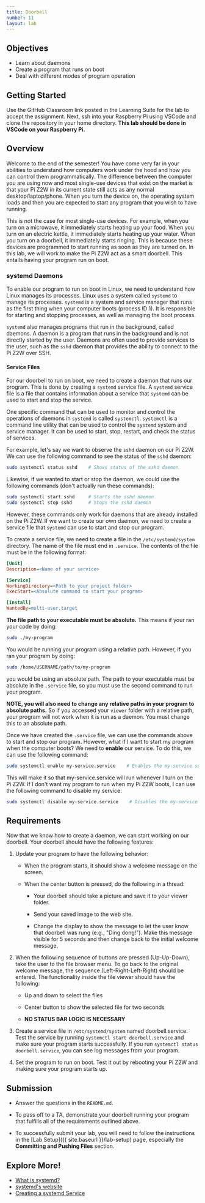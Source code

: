 ```yaml
---
title: Doorbell
number: 11
layout: lab
---
```


## Objectives

- Learn about daemons
- Create a program that runs on boot
- Deal with different modes of program operation

## Getting Started

Use the GitHub Classroom link posted in the Learning Suite for the lab to accept the assignment. Next, ssh into your Raspberry Pi using VSCode and clone the repository in your home directory. **This lab should be done in VSCode on your Raspberry Pi.**

## Overview
Welcome to the end of the semester! You have come very far in your abilities to understand how computers work under the hood and how you can control them programmatically. The difference between the computer you are using now and most single-use devices that exist on the market is that your Pi Z2W in its current state still acts as any normal desktop/laptop/phone. When you turn the device on, the operating system loads and then you are expected to start any program that you wish to have running. 

This is not the case for most single-use devices. For example, when you turn on a microwave, it immediately starts heating up your food. When you turn on an electric kettle, it immediately starts heating up your water. When you turn on a doorbell, it immediately starts ringing. This is because these devices are programmed to start running as soon as they are turned on. In this lab, we will work to make the Pi Z2W act as a smart doorbell. This entails having your program run on boot.

### systemd Daemons
To enable our program to run on boot in Linux, we need to understand how Linux manages its processes. Linux uses a system called `systemd` to manage its processes. `systemd` is a system and service manager that runs as the first thing when your computer boots (process ID 1). It is responsible for starting and stopping processes, as well as managing the boot process. 

`systemd` also manages programs that run in the background, called daemons. A daemon is a program that runs in the background and is not directly started by the user. Daemons are often used to provide services to the user, such as the `sshd` daemon that provides the ability to connect to the Pi Z2W over SSH.

#### Service Files
For our doorbell to run on boot, we need to create a daemon that runs our program. This is done by creating a `systemd` service file. A `systemd` service file is a file that contains information about a service that `systemd` can be used to start and stop the service.

One specific command that can be used to monitor and control the operations of daemons in `systemd` is called `systemctl`. `systemctl` is a command line utility that can be used to control the `systemd` system and service manager. It can be used to start, stop, restart, and check the status of services.

For example, let's say we want to observe the `sshd` daemon on our Pi Z2W. We can use the following command to see the status of the `sshd` daemon:

```bash
sudo systemctl status sshd    # Shows status of the sshd daemon
```

Likewise, if we wanted to start or stop the daemon, we could use the following commands (don't actually run these commands):

```bash
sudo systemctl start sshd     # Starts the sshd daemon
sudo systemctl stop sshd      # Stops the sshd daemon
```

However, these commands only work for daemons that are already installed on the Pi Z2W. If we want to create our own daemon, we need to create a service file that `systemd` can use to start and stop our program.

To create a service file, we need to create a file in the `/etc/systemd/system` directory. The name of the file must end in `.service`. The contents of the file must be in the following format:

```ini
[Unit]
Description=<Name of your service>

[Service]
WorkingDirectory=<Path to your project folder>
ExecStart=<Absolute command to start your program>

[Install]
WantedBy=multi-user.target
```

**The file path to your executable must be absolute.** This means if your ran your code by doing:

```bash
sudo ./my-program
```

You would be running your program using a relative path. However, if you ran your program by doing:

```bash
sudo /home/USERNAME/path/to/my-program
```

you would be using an absolute path. The path to your executable must be absolute in the `.service` file, so you must use the second command to run your program.

**NOTE, you will also need to change any relative paths in your program to absolute paths.** So if you accessed your  `viewer` folder with a relative path, your program will not work when it is run as a daemon. You must change this to an absolute path.

Once we have created the `.service` file, we can use the commands above to start and stop our program. However, what if I want to start my program when the computer boots? We need to **enable** our service. To do this, we can use the following command:

```bash
sudo systemctl enable my-service.service    # Enables the my-service service
```

This will make it so that my-service.service will run whenever I turn on the Pi Z2W. If I don't want my program to run when my Pi Z2W boots, I can use the following command to disable my service:

```bash
sudo systemctl disable my-service.service    # Disables the my-service service
```

## Requirements
Now that we know how to create a daemon, we can start working on our doorbell. Your doorbell should have the following features:

1. Update your program to have the following behavior:

    - When the program starts, it should show a welcome message on the screen.

    - When the center button is pressed, do the following in a thread:

        - Your doorbell should take a picture and save it to your viewer folder.

        - Send your saved image to the web site.

        - Change the display to show the message to let the user know that doorbell was rung (e.g., "Ding dong!"). Make this message visible for 5 seconds and then change back to the initial welcome message.

2. When the following sequence of buttons are pressed (Up-Up-Down), take the user to the file browser menu. To go back to the original welcome message, the sequence (Left-Right-Left-Right) should be entered. The functionality inside the file viewer should have the following:

    - Up and down to select the files
    
    - Center button to show the selected file for two seconds
    
    - **NO STATUS BAR LOGIC IS NECESSARY**

3. Create a service file in `/etc/systemd/system` named doorbell.service. Test the service by running `systemctl start doorbell.service` and make sure your program starts successfully. If you run `systemctl status doorbell.service`, you can see log messages from your program.

4. Set the program to run on boot. Test it out by rebooting your Pi Z2W and making sure your program starts up.


## Submission

- Answer the questions in the `README.md`.

- To pass off to a TA, demonstrate your doorbell running your program that fulfills all of the requirements outlined above.

- To successfully submit your lab, you will need to follow the instructions in the [Lab Setup]({{ site.baseurl }}/lab-setup) page, especially the **Committing and Pushing Files** section.


## Explore More!

- [What is systemd?](https://en.wikipedia.org/wiki/Systemd)
- [systemd's website](https://systemd.io/)
- [Creating a systemd Service](https://medium.com/@benmorel/creating-a-linux-service-with-systemd-611b5c8b91d6)
